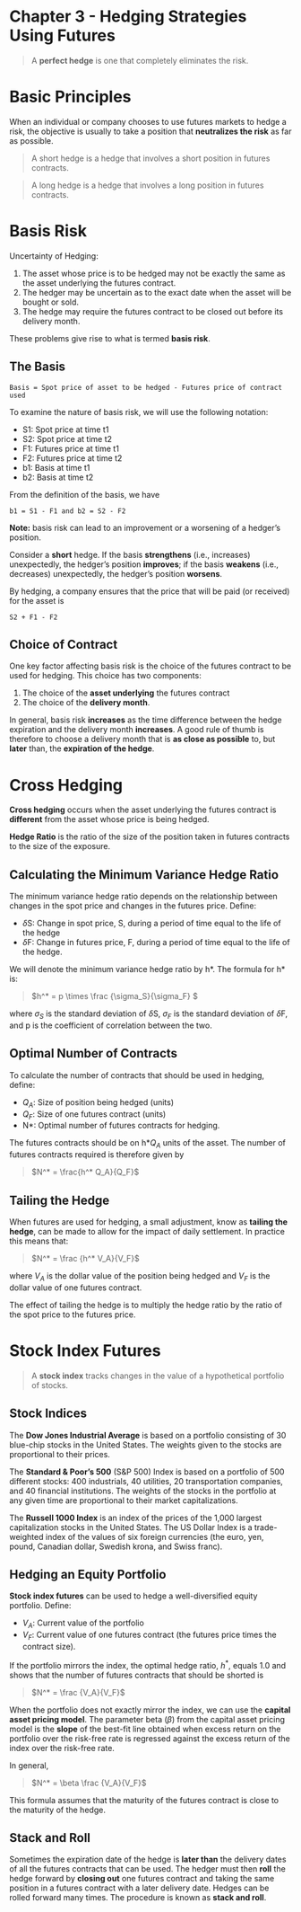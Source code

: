 # Chapter 3 - Hedging Strategies Using Futures

> A **perfect hedge** is one that completely eliminates the risk.

Basic Principles
================

When an individual or company chooses to use futures markets to hedge a risk, the objective is usually to take a position that **neutralizes the risk** as far as possible.

> A short hedge is a hedge that involves a short position in futures contracts. 

> A long hedge is a hedge that involves a long position in futures contracts.


Basis Risk
==========

Uncertainty of Hedging:

 1. The asset whose price is to be hedged may not be exactly the same as the asset underlying the futures contract.
 2. The hedger may be uncertain as to the exact date when the asset will be bought
or sold.
 3. The hedge may require the futures contract to be closed out before its delivery month. 

These problems give rise to what is termed **basis risk**.

The Basis
---------

    Basis = Spot price of asset to be hedged - Futures price of contract used

To examine the nature of basis risk, we will use the following notation:

 - S1: Spot price at time t1
 - S2: Spot price at time t2
 - F1: Futures price at time t1
 - F2: Futures price at time t2
 - b1: Basis at time t1
 - b2: Basis at time t2

From the definition of the basis, we have

    b1 = S1 - F1 and b2 = S2 - F2

**Note:** basis risk can lead to an improvement or a worsening of a hedger’s position. 

Consider a **short** hedge. If the basis **strengthens** (i.e., increases) unexpectedly, the hedger’s position **improves**; if the basis **weakens** (i.e., decreases) unexpectedly, the hedger’s position **worsens**.

By hedging, a company ensures that the price that will be paid (or received) for the asset is

    S2 + F1 - F2

Choice of Contract
------------------
One key factor affecting basis risk is the choice of the futures contract to be used for hedging. This choice has two components:
1. The choice of the **asset underlying** the futures contract 
2. The choice of the **delivery month**.

In general, basis risk **increases** as the time difference between the hedge expiration and the delivery month **increases**. A good rule of thumb is therefore to choose a delivery month that is **as close as possible** to, but **later** than, the **expiration of the hedge**.


Cross Hedging
=============

**Cross hedging** occurs when the asset underlying the futures contract is **different** from the asset whose price is being hedged.

**Hedge Ratio** is the ratio of the size of the position taken in futures contracts to the size of the exposure.

Calculating the Minimum Variance Hedge Ratio
--------------------------------------------
The minimum variance hedge ratio depends on the relationship between changes in the spot price and changes in the futures price. Define:

 - $\delta$S: Change in spot price, S, during a period of time equal to the life of the hedge
 - $\delta$F: Change in futures price, F, during a period of time equal to the life of the hedge.

We will denote the minimum variance hedge ratio by h*.
The formula for h* is:

> $h^* = p \times \frac {\sigma_S}{\sigma_F} $

where $\sigma_S$ is the standard deviation of $\delta$S, $\sigma_F$ is the standard deviation of $\delta$F, and p is the coefficient of correlation between the two.

Optimal Number of Contracts
---------------------------
To calculate the number of contracts that should be used in hedging, define:

 - $Q_A$: Size of position being hedged (units)
 - $Q_F$: Size of one futures contract (units)
 - N*: Optimal number of futures contracts for hedging.

The futures contracts should be on h*$Q_A$ units of the asset. The number of futures contracts required is therefore given by

> $N^* = \frac{h^* Q_A}{Q_F}$

Tailing the Hedge
-----------------
When futures are used for hedging, a small adjustment, know as **tailing the hedge**, can be made to allow for the impact of daily settlement. In practice this means that:

> $N^* = \frac {h^* V_A}{V_F}$

where $V_A$ is the dollar value of the position being hedged and $V_F$ is the dollar value of one futures contract.

The effect of tailing the hedge is to multiply the hedge ratio by the ratio of the spot price to the futures price.

Stock Index Futures
===================

> A **stock index** tracks changes in the value of a hypothetical portfolio of stocks.

Stock Indices
-------------

The **Dow Jones Industrial Average** is based on a portfolio consisting of 30 blue-chip stocks in the United States. The weights given to the stocks are proportional to their prices.

The **Standard & Poor’s 500** (S&P 500) Index is based on a portfolio of 500 different stocks: 400 industrials, 40 utilities, 20 transportation companies, and 40 financial institutions. The weights of the stocks in the portfolio at any given time are proportional to their market capitalizations.

The **Russell 1000 Index** is an index of the prices of the 1,000 largest capitalization stocks in the United States. The US Dollar Index is a trade-weighted index of the values of six foreign currencies (the euro, yen, pound, Canadian dollar, Swedish krona, and Swiss franc).

Hedging an Equity Portfolio
---------------------------
**Stock index futures** can be used to hedge a well-diversified equity portfolio. Define: 

 - $V_A$: Current value of the portfolio
 - $V_F$: Current value of one futures contract (the futures price times the contract size). 

If the portfolio mirrors the index, the optimal hedge ratio, $h^*$, equals 1.0 and shows that the number of futures contracts that should be shorted is

> $N^* = \frac {V_A}{V_F}$

When the portfolio does not exactly mirror the index, we can use the **capital asset pricing model**. The parameter beta ($\beta$) from the capital asset pricing model is the **slope** of the best-fit line obtained when excess return on the portfolio over the risk-free rate is regressed against the excess return of the index over the risk-free rate.

In general,

> $N^* = \beta \frac {V_A}{V_F}$

This formula assumes that the maturity of the futures contract is close to the maturity of the hedge.


Stack and Roll
--------------
Sometimes the expiration date of the hedge is **later than** the delivery dates of all the futures contracts that can be used. The hedger must then **roll** the hedge forward by **closing out** one futures contract and taking the same position in a futures contract with a later delivery date. Hedges can be rolled forward many times. The procedure is known as **stack and roll**. 
